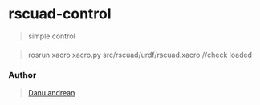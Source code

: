# rscuad-control
> simple control

####
> rosrun xacro xacro.py src/rscuad/urdf/rscuad.xacro //check loaded

### Author
> <a href="https://me-danuandrean.github.io/">Danu andrean </a>

